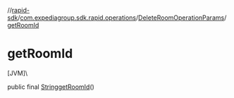 //[rapid-sdk](../../../index.md)/[com.expediagroup.sdk.rapid.operations](../index.md)/[DeleteRoomOperationParams](index.md)/[getRoomId](get-room-id.md)

# getRoomId

[JVM]\

public final [String](https://docs.oracle.com/javase/8/docs/api/java/lang/String.html)[getRoomId](get-room-id.md)()
